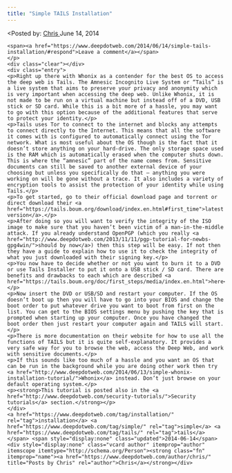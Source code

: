 ```yaml
---
title: "Simple TAILS Installation"
---
```


<article class="post-listing post-5983 post type-post status-publish format-standard has-post-thumbnail hentry  tag-installation tag-simple tag-tails">
<<span>Posted by: <a href="https://www.deepdotweb.com/author/chris/" title="">Chris </a></span>
    <span>June 14, 2014</span>
    
    <span><a href="https://www.deepdotweb.com/2014/06/14/simple-tails-installation/#respond">Leave a comment</a></span>
    </p>
    <div class="clear"></div>
    <div class="entry">
    <p>Right up there with Whonix as a contender for the best OS to access the deep web is Tails. The Amnesic Incognito Live System or “Tails” is a live system that aims to preserve your privacy and anonymity which is very important when accessing the deep web. Unlike Whonix, it is not made to be run on a virtual machine but instead off of a DVD, USB stick or SD card. While this is a bit more of a hassle, you may want to go with this option because of the additional features that serve to protect your identity.</p>
    <p>Tails uses Tor to connect to the internet and blocks any attempts to connect directly to the Internet. This means that all the software it comes with is configured to automatically connect using the Tor network. What is most useful about the OS though is the fact that it doesn’t store anything on your hard-drive. The only storage space used is the RAM which is automatically erased when the computer shuts down. This is where the “amnesic” part of the name comes from. Sensitive documents can still be saved to another external device of your choosing but unless you specifically do that – anything you were working on will be gone without a trace. It also includes a variety of encryption tools to assist the protection of your identity while using Tails.</p>
    <p>To get started, go to their official download page and torrent or direct download their <a href="https://tails.boum.org/download/index.en.html#first_time">latest version</a>.</p>
    <p>After doing so you will want to verify the integrity of the ISO image to make sure that you haven’t been victim of a man-in-the-middle attack. If you already understand OpenPGP (which you really <a href="http://www.deepdotweb.com/2013/11/11/pgp-tutorial-for-newbs-gpg4win/">should by now</a>) then this step will be easy. If not then they have a guide to explain how to use it to check the integrity of what you just downloaded with their signing key.</p>
    <p>You now have to decide whether or not you want to burn it to a DVD or use Tails Installer to put it onto a USB stick / SD card. There are benefits and drawbacks to each which are described <a href="https://tails.boum.org/doc/first_steps/media/index.en.html">here</a>.</p>
    <p>Now insert the DVD or USB/SD and restart your computer. If the OS doesn’t boot up then you will have to go into your BIOS and change the boot order to put whatever drive you want to boot from first on the list. You can get to the BIOS settings menu by pushing the key that is prompted when starting up your computer. Once you have changed the boot order then just restart your computer again and TAILS will start.</p>
    <p>There is more documentation on their website for how to use all the functions of TAILS but it is quite self-explanatory. It provides a very safe way for you to browse the web, access the Deep Web, and work with sensitive documents.</p>
    <p>If this sounds like too much of a hassle and you want an OS that can be run in the background while you are doing other work then try <a href="http://www.deepdotweb.com/2014/06/13/simple-whonix-installation-tutorial/">Whonix</a> instead. Don’t just browse on your default operating system.</p>
    <p><strong>This tutorial is posted also in the <a href="http://www.deepdotweb.com/security-tutorials/">Security tutorials</a> section.</strong></p>
    </div>
    <a href="https://www.deepdotweb.com/tag/installation/" rel="tag">installation</a> <a href="https://www.deepdotweb.com/tag/simple/" rel="tag">simple</a> <a href="https://www.deepdotweb.com/tag/tails/" rel="tag">tails</a></span> <span style="display:none" class="updated">2014-06-14</span>
    <div style="display:none" class="vcard author" itemprop="author" itemscope itemtype="http://schema.org/Person"><strong class="fn" itemprop="name"><a href="https://www.deepdotweb.com/author/chris/" title="Posts by Chris" rel="author">Chris</a></strong></div>
    
